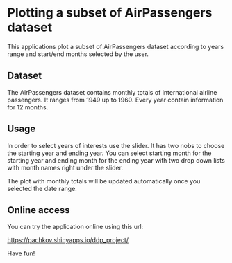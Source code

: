 # Plotting a subset of AirPassengers dataset

This applications plot a subset of AirPassengers dataset according to years range and start/end months selected by the user.

## Dataset

The AirPassengers dataset contains monthly totals of international airline passengers. It ranges from 1949 up to 1960. Every year contain information for 12 months.

## Usage

In order to select years of interests use the slider. It has two nobs to choose the starting year and ending year. You can select starting month for the starting year and ending month for the ending year with two drop down lists with month names right under the slider.

The plot with monthly totals will be updated automatically once you selected the date range.

## Online access

You can try the application online using this url:

https://pachkov.shinyapps.io/ddp_project/

Have fun!